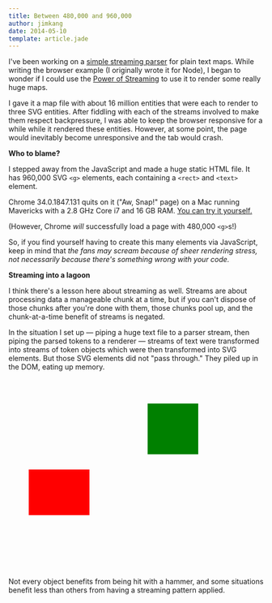 ```yaml
---
title: Between 480,000 and 960,000
author: jimkang
date: 2014-05-10
template: article.jade
---
```


I've been working on a [simple streaming parser](https://github.com/jimkang/roguemap-parse-stream) for plain text maps. While writing the browser example (I originally wrote it for Node), I began to wonder if I could use the [Power of Streaming](https://github.com/substack/stream-handbook) to use it to render some really huge maps.

<span class="more"></span>
I gave it a map file with about 16 million entities that were each to render to three SVG entities. After fiddling with each of the streams involved to make them respect backpressure, I was able to keep the browser responsive for a while while it rendered these entities. However, at some point, the page would inevitably become unresponsive and the tab would crash.

**Who to blame?**

I stepped away from the JavaScript and made a huge static HTML file. It has 960,000 SVG `<g>` elements, each containing a `<rect>` and `<text>` element.

Chrome 34.0.1847.131 quits on it ("Aw, Snap!" page) on a Mac running Mavericks with a 2.8 GHz Core i7 and 16 GB RAM. [You can try it yourself.](https://dl.dropboxusercontent.com/u/263768/lotsofelements.html)

(However, Chrome *will* successfully load a page with 480,000 `<g>`s!)

So, if you find yourself having to create this many elements via JavaScript, keep in mind that *the fans may scream because of sheer rendering stress, not necessarily because there's something wrong with your code.*

**Streaming into a lagoon**

I think there's a lesson here about streaming as well. Streams are about processing data a manageable chunk at a time, but if you can't dispose of those chunks after you're done with them, those chunks pool up, and the chunk-at-a-time benefit of streams is negated. 

In the situation I set up &mdash; piping a huge text file to a parser stream, then piping the parsed tokens to a renderer &mdash; streams of text were transformed into streams of token objects which were then transformed into SVG elements. But those SVG elements did not "pass through." They piled up in the DOM, eating up memory.

<svg width="800" height="600">
  <g id="chunk-layer">
  </g>
  <g>
    <rect id="reader" x="40" y="180" width="120" height="90" fill="red"></rect>
    <rect id="parser" x="275" y="50" width="100" height="100" fill="green"></rect>
    <rect id="renderer" x="525" y="225" width="100" height="100" fill="blue"></rect>
  </g>
  <g id="block-layer">
  </g>
</svg>

Not every object benefits from being hit with a hammer, and some situations benefit less than others from having a streaming pattern applied.

<script type="text/javascript" src="d3.v3.min.js"></script>
<script type="text/javascript" src="gravitybox.js"></script>
<script type="text/javascript" src="flowcontroller.js"></script>
